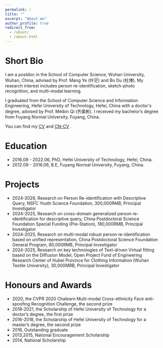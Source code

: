 ```yaml
---
permalink: /
title: ""
excerpt: "About me"
author_profile: true
redirect_from: 
  - /about/
  - /about.html
---
```


Short Bio
======
I am a postdoc in the School of Computer Science, Wuhan University, Wuhan, China, advised by Prof. Mang Ye (叶茫) and Bo Du (杜博). My research interest includes person re-identification, sketch-photo recognition, and multi-modal learning. 

I graduated from the School of Computer Science and Information Engineering, Hefei University of Technology, Hefei, China with a doctor's degree, advised by Prof. Meibin Qi (齐美彬). I received my bachelor’s degree from Fuyang Normal University, Fuyang, China. 

You can find my [CV](../assets/Curriclum_Vitae.pdf) and [CN-CV](../assets/Curriclum_Vitae_cn.pdf) .

Education
======
* 2016.09 - 2022.06, PhD, Hefei University of Technology, Hefei, China.
* 2012.09 - 2016.06, B.E, Fuyang Normal University, Fuyang, China.

Projects
======
* 2024-2026, Research on Person Re-identification with Descriptive Query, NSFC Youth Science Foundation, 300,000RMB, Principal Investigator
* 2024-2025, Research on cross-domain generalized person re-identification for descriptive query, China Postdoctoral Science Foundation Special Funding (Pre-Station), 180,000RMB, Principal Investigator
* 2024-2025, Research on multi-modal robust person re-identification based on unified representation, China Postdoctoral Science Foundation General Program, 80,000RMB, Principal Investigator
* 2024-2025, Research on key technologies of Text-driven Virtual fitting based on the Diffusion Model, Open Project Fund of Engineering Research Center of Hubei Province for Clothing Information (Wuhan Textile University), 30,000MRB, Principal Investigator

Honours and Awards
======
* 2020, the CVPR 2020 Chalearn Multi-modal Cross-ethnicity Face anti-spoofing Recognition Challenge, the second prize
* 2018-2021, the Scholarship of Hefei University of Technology for a doctor’s degree, the first prize
* 2016-2018, the Scholarship of Hefei University of Technology for a master’s degree, the second prize
* 2016, Outstanding graduate                                                 
* 2013,2015, National Encouragement Scholarship 
* 2014, National Scholarship                                               





